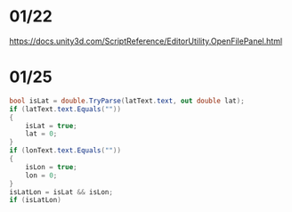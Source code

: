 # 01/22

https://docs.unity3d.com/ScriptReference/EditorUtility.OpenFilePanel.html

# 01/25

```cs
bool isLat = double.TryParse(latText.text, out double lat);
if (latText.text.Equals(""))
{
    isLat = true;
    lat = 0;
}
if (lonText.text.Equals(""))
{
    isLon = true;
    lon = 0;
}
isLatLon = isLat && isLon;
if (isLatLon)
```
